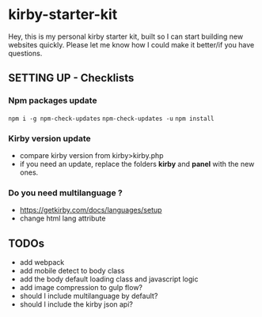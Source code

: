 # kirby-starter-kit
Hey, this is my personal kirby starter kit, built so I can start building new websites quickly. Please let me know how I could make it better/if you have questions.

## SETTING UP - Checklists

### Npm packages update
`npm i -g npm-check-updates`
`npm-check-updates -u`
`npm install`

### Kirby version update
- compare kirby version from kirby>kirby.php
- if you need an update, replace the folders **kirby** and **panel** with the new ones.

### Do you need multilanguage ?
- https://getkirby.com/docs/languages/setup
- change html lang attribute

## TODOs

- add webpack
- add mobile detect to body class
- add the body default loading class and javascript logic
- add image compression to gulp flow?
- should I include multilanguage by default?
- should I include the kirby json api?